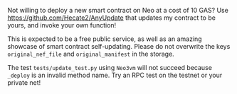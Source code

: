 Not willing to deploy a new smart contract on Neo at a cost of 10 GAS? Use https://github.com/Hecate2/AnyUpdate that updates my contract to be yours, and invoke your own function!  

This is expected to be a free public service, as well as an amazing showcase of smart contract self-updating. Please do not overwrite the keys `original_nef_file` and `original_manifest` in the storage. 

The test `tests/update_test.py`  using `Neo3vm` will not succeed because `_deploy` is an invalid method name. Try an RPC test on the testnet or your private net!

